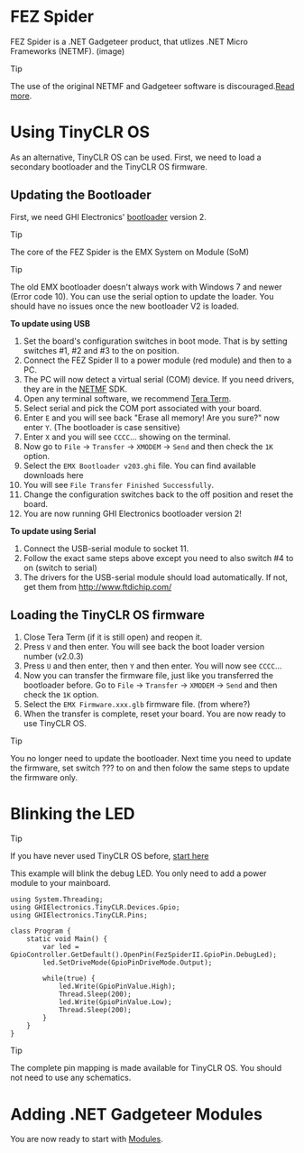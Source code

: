 # FEZ Spider

FEZ Spider is a .NET Gadgeteer product, that utlizes .NET Micro Frameworks (NETMF). 
(image)

> [!Tip]
> The use of the original NETMF and Gadgeteer software is discouraged.[Read more](intro.html).

# Using TinyCLR OS

As an alternative, TinyCLR OS can be used. First, we need to load a secondary bootloader and the TinyCLR OS firmware.

## Updating the Bootloader

First, we need GHI Electronics' [bootloader](../../loaders/bootloader.html) version 2.

> [!Tip]
> The core of the FEZ Spider is the EMX System on Module (SoM)

> [!Tip]
> The old EMX bootloader doesn't always work with Windows 7 and newer (Error code 10). You can use the serial option to update the loader.
> You should have no issues once the new bootloader V2 is loaded.

**To update using USB**
1. Set the board's configuration switches in boot mode. That is by setting switches #1, #2 and #3 to the on position.
2. Connect the FEZ Spider II to a power module (red module) and then to a PC.
3. The PC will now detect a virtual serial (COM) device. If you need drivers, they are in the [NETMF](../netmf/intro.html) SDK.
4. Open any terminal software, we recommend [Tera Term](http://ttssh2.osdn.jp/).
5. Select serial and pick the COM port associated with your board.
6. Enter `E` and you will see back "Erase all memory! Are you sure?" now enter `Y`. (The bootloader is case sensitive)
7. Enter `X` and you will see `CCCC`... showing on the terminal.
8. Now go to `File` -> `Transfer` -> `XMODEM` -> `Send` and then check the `1K` option.
9. Select the `EMX Bootloader v203.ghi` file. You can find available downloads here
10. You will see `File Transfer Finished Successfully`.
11. Change the configuration switches back to the off position and reset the board.
12. You are now running GHI Electronics bootloader version 2!

**To update using Serial**
1. Connect the USB-serial module to socket 11.
2. Follow the exact same steps above except you need to also switch #4 to on (switch to serial)
3. The drivers for the USB-serial module should load automatically. If not, get them from http://www.ftdichip.com/

## Loading the TinyCLR OS firmware

1. Close Tera Term (if it is still open) and reopen it.
2. Press `V` and then enter. You will see back the boot loader version number (v2.0.3)
3. Press `U` and then enter, then `Y` and then enter. You will now see `CCCC`...
4. Now you can transfer the firmware file, just like you transferred the bootloader before. Go to `File` -> `Transfer` -> `XMODEM` -> `Send` and then check the `1K` option.
5. Select the `EMX Firmware.xxx.glb` firmware file. (from where?)
6. When the transfer is complete, reset your board. You are now ready to use TinyCLR OS.

> [!Tip]
> You no longer need to update the bootloader. Next time you need to update the firmware, set switch ??? to on and then folow the same steps to update the firmware only.

 # Blinking the LED

> [!Tip]
> If you have never used TinyCLR OS before, [start here]( http://docs.ghielectronics.com/tinyclr/tutorials/intro.html)

This example will blink the debug LED. You only need to add a power module to your mainboard.

```
using System.Threading;
using GHIElectronics.TinyCLR.Devices.Gpio;
using GHIElectronics.TinyCLR.Pins;

class Program {
    static void Main() {
        var led = GpioController.GetDefault().OpenPin(FezSpiderII.GpioPin.DebugLed);
        led.SetDriveMode(GpioPinDriveMode.Output);

        while(true) {
            led.Write(GpioPinValue.High);
            Thread.Sleep(200);
            led.Write(GpioPinValue.Low);
            Thread.Sleep(200);
        }
    }
}
```

> [!Tip]
> The complete pin mapping is made available for TinyCLR OS. You should not need to use any schematics.

# Adding .NET Gadgeteer Modules
You are now ready to start with [Modules](modules.html).
